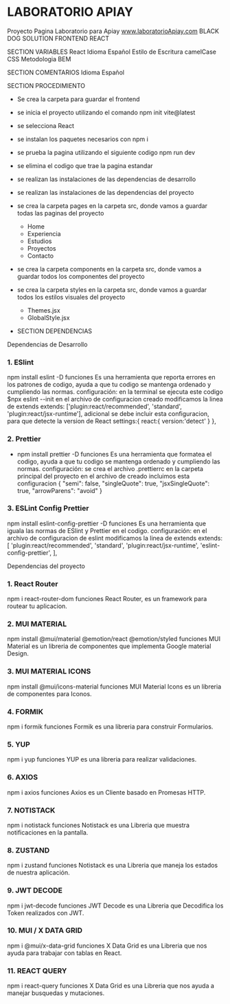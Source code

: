 # LABORATORIO APIAY

Proyecto Pagina Laboratorio para Apiay
www.laboratorioApiay.com
BLACK DOG SOLUTION
FRONTEND REACT

SECTION VARIABLES
React
Idioma Español
Estilo de Escritura camelCase
CSS
Metodologia BEM

SECTION COMENTARIOS
Idioma Español

SECTION PROCEDIMIENTO

- Se crea la carpeta para guardar el frontend
- se inicia el proyecto utilizando el comando npm init vite@latest
- se selecciona React
- se instalan los paquetes necesarios con npm i
- se prueba la pagina utilizando el siguiente codigo npm run dev
- se elimina el codigo que trae la pagina estandar
- se realizan las instalaciones de las dependencias de desarrollo
- se realizan las instalaciones de las dependencias del proyecto
- se crea la carpeta pages en la carpeta src, donde vamos a guardar todas las paginas del proyecto
  - Home
  - Experiencia
  - Estudios
  - Proyectos
  - Contacto
- se crea la carpeta components en la carpeta src, donde vamos a guardar todos los componentes del proyecto
- se crea la carpeta styles en la carpeta src, donde vamos a guardar todos los estilos visuales del proyecto

  - Themes.jsx
  - GlobalStyle.jsx

- SECTION DEPENDENCIAS

Dependencias de Desarrollo

### 1. ESlint

npm install eslint -D
funciones
Es una herramienta que reporta errores en los patrones de codigo, ayuda a que tu codigo se mantenga ordenado y cumpliendo las normas.
configuración:
en la terminal se ejecuta este codigo $npx eslint --init
en el archivo de configuracion creado modificamos la linea de extends
extends: ['plugin:react/recommended', 'standard', 'plugin:react/jsx-runtime'],
adicional se debe incluir esta configuracion, para que detecte la version de React
settings:{
react:{
version:'detect'
}
},

### 2. Prettier

- npm install prettier -D
  funciones
  Es una herramienta que formatea el codigo, ayuda a que tu codigo se mantenga ordenado y cumpliendo las normas.
  configuración:
  se crea el archivo .prettierrc en la carpeta principal del proyecto
  en el archivo de creado incluimos esta configuracion
  {
  "semi": false,
  "singleQuote": true,
  "jsxSingleQuote": true,
  "arrowParens": "avoid"
  }

### 3. ESLint Config Prettier

npm install eslint-config-prettier -D
funciones
Es una herramienta que iguala las normas de ESlint y Prettier en el codigo.
configuración:
en el archivo de configuracion de eslint modificamos la linea de extends
extends: [
'plugin:react/recommended',
'standard',
'plugin:react/jsx-runtime',
'eslint-config-prettier',
],

Dependencias del proyecto

### 1. React Router

npm i react-router-dom
funciones
React Router, es un framework para routear tu aplicacion.

### 2. MUI MATERIAL

npm install @mui/material @emotion/react @emotion/styled
funciones
MUI Material es un libreria de componentes que implementa Google material Design.

### 3. MUI MATERIAL ICONS

npm install @mui/icons-material
funciones
MUI Material Icons es un libreria de componentes para Iconos.

### 4. FORMIK

npm i formik
funciones
Formik es una libreria para construir Formularios.

### 5. YUP

npm i yup
funciones
YUP es una libreria para realizar validaciones.

### 6. AXIOS

npm i axios
funciones
Axios es un Cliente basado en Promesas HTTP.

### 7. NOTISTACK

npm i notistack
funciones
Notistack es una Libreria que muestra notificaciones en la pantalla.

### 8. ZUSTAND

npm i zustand
funciones
Notistack es una Libreria que maneja los estados de nuestra aplicación.

### 9. JWT DECODE

npm i jwt-decode
funciones
JWT Decode es una Libreria que Decodifica los Token realizados con JWT.

### 10. MUI / X DATA GRID

npm i @mui/x-data-grid
funciones
X Data Grid es una Libreria que nos ayuda para trabajar con tablas en React.

### 11. REACT QUERY

npm i react-query
funciones
X Data Grid es una Libreria que nos ayuda a manejar busquedas y mutaciones.
